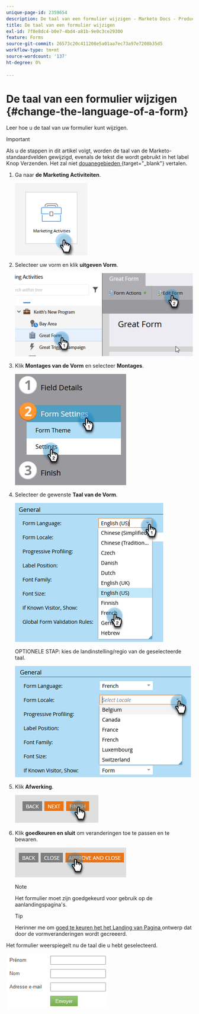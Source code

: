 ```yaml
---
unique-page-id: 2359654
description: De taal van een formulier wijzigen - Marketo Docs - Productdocumentatie
title: De taal van een formulier wijzigen
exl-id: 7f8e8dc4-b0e7-4bd4-a81b-9e0c3ce29300
feature: Forms
source-git-commit: 26573c20c411208e5a01aa7ec73a97e7208b35d5
workflow-type: tm+mt
source-wordcount: '137'
ht-degree: 0%

---
```


# De taal van een formulier wijzigen {#change-the-language-of-a-form}

Leer hoe u de taal van uw formulier kunt wijzigen.

>[!IMPORTANT]
>
>Als u de stappen in dit artikel volgt, worden de taal van de Marketo-standaardvelden gewijzigd, evenals de tekst die wordt gebruikt in het label Knop Verzenden. Het zal niet [ douanegebieden ](/help/marketo/product-docs/administration/field-management/create-a-custom-field-in-marketo.md){target="_blank"} vertalen.

1. Ga naar **de Marketing Activiteiten**.

   ![](assets/change-the-language-of-a-form-1.png)

1. Selecteer uw vorm en klik **uitgeven Vorm**.

   ![](assets/change-the-language-of-a-form-2.png)

1. Klik **Montages van de Vorm** en selecteer **Montages**.

   ![](assets/change-the-language-of-a-form-3.png)

1. Selecteer de gewenste **Taal van de Vorm**.

   ![](assets/change-the-language-of-a-form-4.png)

   OPTIONELE STAP: kies de landinstelling/regio van de geselecteerde taal.

   ![](assets/change-the-language-of-a-form-5.png)

1. Klik **Afwerking**.

   ![](assets/change-the-language-of-a-form-6.png)

1. Klik **goedkeuren en sluit** om veranderingen toe te passen en te bewaren.

   ![](assets/change-the-language-of-a-form-7.png)

   >[!NOTE]
   >
   >Het formulier moet zijn goedgekeurd voor gebruik op de aanlandingspagina&#39;s.

   >[!TIP]
   >
   >Herinner me om [ goed te keuren het het Landing van Pagina ](/help/marketo/product-docs/demand-generation/landing-pages/understanding-landing-pages/approve-unapprove-or-delete-a-landing-page.md) ontwerp dat door de vormveranderingen wordt gecreeerd.

Het formulier weerspiegelt nu de taal die u hebt geselecteerd.

![](assets/change-the-language-of-a-form-8.png)
